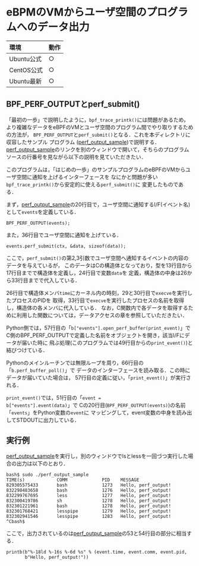 # eBPMのVMからユーザ空間のプログラムへのデータ出力
|環境|動作|
|:--|:--|
|Ubuntu公式|○|
|CentOS公式|○|
|Ubuntu最新|○|

## BPF_PERF_OUTPUTとperf_submit()
「最初の一歩」で説明したように，<code>bpf_trace_printk()</code>には問題があるため，より複雑なデータをeBPFのVMとユーザ空間のプログラム間でやり取りするための方法が，
<code>BPF_PERF_OUTPUT</code>と<code>perf_submit()</code>となる．これを本ディレクトリに収容したサンプル
プログラム
(<a href="perf_output_sample">perf_output_sample</a>)で説明する．
<a href="perf_output_sample">perf_output_sample</a>のリンクを別のウィンドウで開いて，そちらのプログラムソースの行番号を見ながら以下の説明を見ていただきたい．

このプログラムは，「はじめの一歩」のサンプルプログラムのeBPFのVMからユーザ空間に通知を上げるインターフェースを
なにかと問題が多い<code>bpf_trace_printk()</code>から安定的に使える<code>perf_submit()</code>に
変更したものである．

まず，<a href="perf_output_sample">perf_output_sample</a>の20行目で，ユーザ空間に通知するI/F(イベント名)として<code>events</code>を定義している．
```
BPF_PERF_OUTPUT(events);
```
また，36行目でユーザ空間に通知を上げている．
```
events.perf_submit(ctx, &data, sizeof(data));
```
ここで，<code>perf_submit()</code>の第2,3引数でユーザ空間へ通知するイベントの内容のデータを与えているが，
このデータはCの構造体となっており，型を13行目から17行目までで構造体を定義し，24行目で変数<code>data</code>を
定義，構造体の中身は26から33行目までで代入している．

26行目で構造体メンバ<code>time</code>にカーネル内の時刻，29と30行目で<code>execve</code>を実行したプロセスのPIDを
取得，33行目で<code>execve</code>を実行したプロセスの名前を取得し，構造体の各メンバに代入している．
なお，C関数内で各データを取得するために利用した関数については，データアクセスの章を参照していただきたい．

Python側では，57行目の「<code>b["events"].open_perf_buffer(print_event)</code>」でC側のBPF_PERF_OUTPUTで定義した名前をオブジェクトを開き，該当I/Fにデータが届いた時に
飛ぶ処理(このプログラムでは49行目からの<code>print_event()</code>)と結びつけている．

Pythonのメインルーチンでは無限ループを周り，66行目の「<code>b.perf_buffer_poll()</code>」で
データのインターフェースを読み取る．この時にデータが届いていた場合は，
57行目の定義に従い，「<code>print_event()</code>」が実行される．

<code>print_event()</code>では，51行目の「<code>event = b["events"].event(data)</code>」で
Cの20行目(<code>BPF_PERF_OUTPUT(events)</code>)の名前「<code>events</code>」をPython変数の<code>event</code>に
マッピングして，event変数の中身を読み出してSTDOUTに出力している．


## 実行例
<a href="perf_output_sample">perf_output_sample</a>を実行し，別のウィンドウでlsとlessを一回づつ実行した場合の出力は以下のとおり．
```
bash$ sudo ./perf_output_sample
TIME(s)            COMM             PID    MESSAGE
829305575433       bash             1273   Hello, perf_output!
832298483658       bash             1276   Hello, perf_output!
832299767695       less             1277   Hello, perf_output!
832300419786       sh               1278   Hello, perf_output!
832301221961       bash             1278   Hello, perf_output!
832301768421       lesspipe         1279   Hello, perf_output!
832302941546       lesspipe         1283   Hello, perf_output!
^Cbash$
```
ここで，出力されているのは<a href="perf_output_sample">perf_output_sample</a>の53と54行目の部分に相当する．
```
printb(b"%-18ld %-16s %-6d %s" % (event.time, event.comm, event.pid,
       b"Hello, perf_output!"))
```

